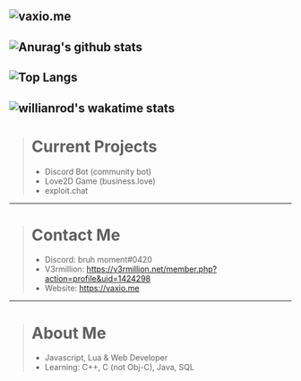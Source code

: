 ![vaxio.me](https://vaxio.me/logo_dark.png)
---
![Anurag's github stats](https://github-readme-stats.vercel.app/api?username=vaxiobbxx&show_icons=true&theme=radical&count_private=true)
---
![Top Langs](https://github-readme-stats.vercel.app/api/top-langs/?username=vaxiobbxx&show_icons=true&theme=radical)
---
![willianrod's wakatime stats](https://github-readme-stats.vercel.app/api/wakatime?username=vaxiobb&theme=radical)
---
> # Current Projects
> - Discord Bot (community bot)
> - Love2D Game (business.love)
> - exploit.chat
---
> # Contact Me
> - Discord: bruh moment#0420
> - V3rmillion: https://v3rmillion.net/member.php?action=profile&uid=1424298
> - Website: https://vaxio.me
---
> # About Me
> - Javascript, Lua & Web Developer
> - Learning: C++, C (not Obj-C), Java, SQL

